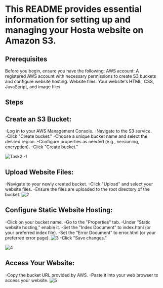 # This README provides essential information for setting up and managing your Hosta website on Amazon S3.

## Prerequisites

Before you begin, ensure you have the following:
AWS account: A registered AWS account with necessary permissions to create S3 buckets and configure website hosting.
Website files: Your website's HTML, CSS, JavaScript, and image files.

## Steps

## Create an S3 Bucket:

-Log in to your AWS Management Console. 
-Navigate to the S3 service.  
-Click "Create bucket." 
-Choose a unique bucket name and select the desired region.
-Configure properties as needed (e.g., versioning, encryption).
-Click "Create bucket."

![Task2 -1](https://github.com/user-attachments/assets/101ee633-d92c-4db8-bccd-4ecfdbebf055)


## Upload Website Files:

-Navigate to your newly created bucket.
-Click "Upload" and select your website files.
-Ensure the files are uploaded to the root directory of the bucket.
![2](https://github.com/user-attachments/assets/95cf8aef-a9ba-4046-8277-ae647b86c850)



## Configure Static Website Hosting:

-Click on your bucket name.
-Go to the "Properties" tab.
-Under "Static website hosting," enable it.
-Set the "Index Document" to index.html (or your preferred index file).
-Set the "Error Document" to error.html (or your preferred error page).
![3](https://github.com/user-attachments/assets/2c01f37b-d9bb-4262-b75c-7cb135dd19d6)
-Click "Save changes."

![4](https://github.com/user-attachments/assets/58106bac-9b00-4571-b083-fc1d2afc7664)

## Access Your Website:

-Copy the bucket URL provided by AWS.
-Paste it into your web browser to access your website.
![5](https://github.com/user-attachments/assets/980870bb-5b66-4c0c-9e68-30f2c5edc2bf)

